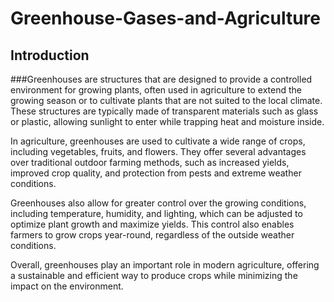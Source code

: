 # Greenhouse-Gases-and-Agriculture
## Introduction
###Greenhouses are structures that are designed to provide a controlled environment for growing plants, often used in agriculture to extend the growing season or to cultivate plants that are not suited to the local climate. These structures are typically made of transparent materials such as glass or plastic, allowing sunlight to enter while trapping heat and moisture inside.

In agriculture, greenhouses are used to cultivate a wide range of crops, including vegetables, fruits, and flowers. They offer several advantages over traditional outdoor farming methods, such as increased yields, improved crop quality, and protection from pests and extreme weather conditions.

Greenhouses also allow for greater control over the growing conditions, including temperature, humidity, and lighting, which can be adjusted to optimize plant growth and maximize yields. This control also enables farmers to grow crops year-round, regardless of the outside weather conditions.

Overall, greenhouses play an important role in modern agriculture, offering a sustainable and efficient way to produce crops while minimizing the impact on the environment. 